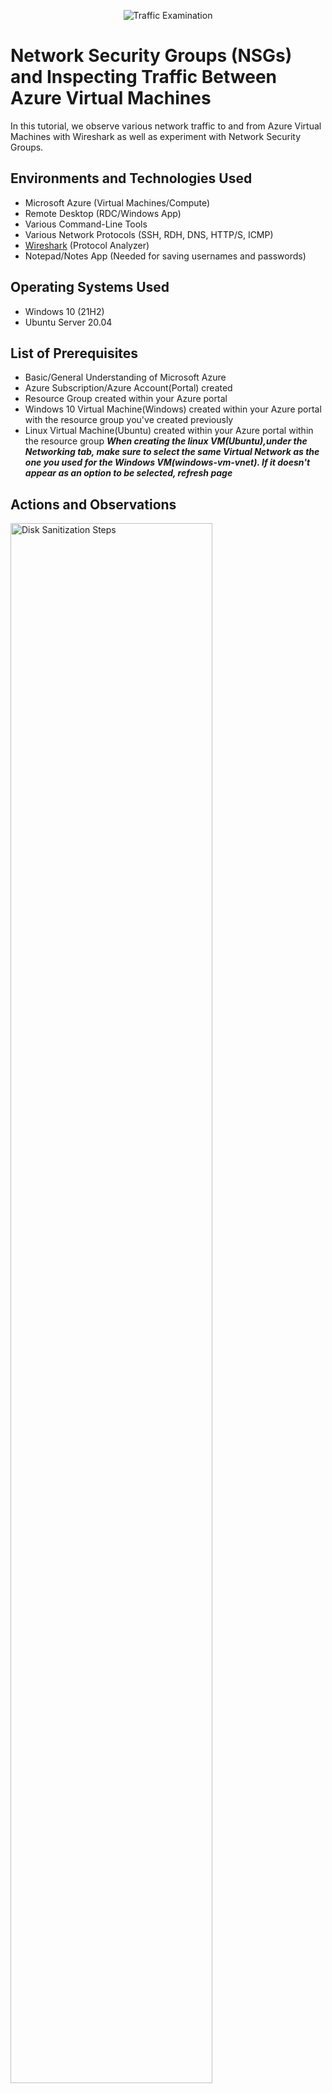 <p align="center">
<img src="https://i.imgur.com/Ua7udoS.png" alt="Traffic Examination"/>
</p>

<h1>Network Security Groups (NSGs) and Inspecting Traffic Between Azure Virtual Machines</h1>
In this tutorial, we observe various network traffic to and from Azure Virtual Machines with Wireshark as well as experiment with Network Security Groups. <br />


<h2>Environments and Technologies Used</h2>

- Microsoft Azure (Virtual Machines/Compute)
- Remote Desktop (RDC/Windows App)
- Various Command-Line Tools
- Various Network Protocols (SSH, RDH, DNS, HTTP/S, ICMP)
- <a href="https://www.wireshark.org/">Wireshark</a> (Protocol Analyzer)
- Notepad/Notes App (Needed for saving usernames and passwords)

<h2>Operating Systems Used </h2>

- Windows 10 (21H2)
- Ubuntu Server 20.04

<h2>List of Prerequisites</h2>

- Basic/General Understanding of Microsoft Azure
- Azure Subscription/Azure Account(Portal) created
- Resource Group created within your Azure portal
- Windows 10 Virtual Machine(Windows) created within your Azure portal with the resource group you've created previously
- Linux Virtual Machine(Ubuntu) created within your Azure portal within the resource group <strong>*When creating the linux VM(Ubuntu),under the Networking tab,  make sure to select the same Virtual Network as the one you used for the Windows VM(windows-vm-vnet). If it doesn't appear as an option to be selected, refresh page*</strong>

<h2>Actions and Observations</h2>
<p>
<img src="https://i.imgur.com/y9bwKCU.jpeg" height="80%" width="80%" alt="Disk Sanitization Steps"/>
</p>
<p>
  <h3>Observe ICMP Traffic</h3>
<ol>
  <li>Log in to the Windows virtual machine (VM).</li>
  <li>
    Open a web browser within the VM and navigate to the following URL to download Wireshark:
    <a href="https://www.wireshark.org/">https://www.wireshark.org/</a>
  </li>
  <li>Download and install Wireshark by following the on-screen instructions.</li>
  <li>Once installed, launch Wireshark.</li>
  <li>In the main interface, locate and select the <strong>Ethernet</strong> interface.</li>
  <li>Click the <strong>blue shark fin icon</strong> in the top-left corner to start packet capture on the selected interface.</li>
  <li>In the display filter bar, type <code>icmp</code> and press <strong>Enter</strong> to filter for ICMP packets.</li>
  <li>Navigate to the <strong>Azure portal</strong>, go to the <strong>Overview</strong> section of your Linux VM, and copy the <strong>private IP address</strong>.</li>
  <li>Return to the Windows VM and open <strong>PowerShell</strong>.</li>
  <li>
    In PowerShell, ping the private IP address of the Linux VM using the following command:
    <br><code>ping &lt;linux-vm-private-ip&gt;</code>
  </li>
  <li>Switch back to Wireshark and observe the capture for ICMP packets corresponding to the ping requests and replies.</li>
  <li>
    Additionally, ping a public website (e.g., www.google.com) from PowerShell using the command:
    <br><code>ping www.google.com</code>
  </li>
  <li>Continue monitoring ICMP packet activity in Wireshark for both internal and external ping attempts.</li>
</ol>
</p>
<br />

<p>
<img src="https://i.imgur.com/DJmEXEB.png" height="80%" width="80%" alt="Disk Sanitization Steps"/>
</p>
<p>
Lorem ipsum dolor sit amet, consectetur adipiscing elit, sed do eiusmod tempor incididunt ut labore et dolore magna aliqua. Ut enim ad minim veniam, quis nostrud exercitation ullamco laboris nisi ut aliquip ex ea commodo consequat. Duis aute irure dolor in reprehenderit in voluptate velit esse cillum dolore eu fugiat nulla pariatur.
</p>
<br />

<p>
<img src="https://i.imgur.com/DJmEXEB.png" height="80%" width="80%" alt="Disk Sanitization Steps"/>
</p>
<p>
Lorem ipsum dolor sit amet, consectetur adipiscing elit, sed do eiusmod tempor incididunt ut labore et dolore magna aliqua. Ut enim ad minim veniam, quis nostrud exercitation ullamco laboris nisi ut aliquip ex ea commodo consequat. Duis aute irure dolor in reprehenderit in voluptate velit esse cillum dolore eu fugiat nulla pariatur.
</p>
<br />

